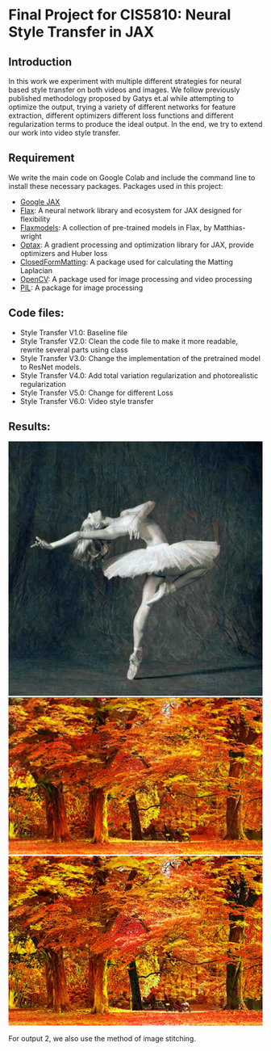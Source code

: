 # Final Project for CIS5810: Neural Style Transfer in JAX

## Introduction
In this work we experiment with multiple different strategies for neural based style transfer on both videos and images. We follow previously published methodology proposed by Gatys et.al while attempting to optimize the output, trying a variety of different networks for feature extraction, different optimizers different loss functions and different regularization terms to produce the ideal output. In the end, we try to extend our work into video style transfer.

## Requirement
We write the main code on Google Colab and include the command line to install these necessary packages.
Packages used in this project:
- [Google JAX](https://github.com/google/jax)
- [Flax](https://github.com/google/flax): A neural network library and ecosystem for JAX designed for flexibility
- [Flaxmodels](https://github.com/matthias-wright/flaxmodels): A collection of pre-trained models in Flax, by Matthias-wright
- [Optax](https://github.com/deepmind/optax): A gradient processing and optimization library for JAX, provide optimizers and Huber loss
- [ClosedFormMatting](https://github.com/MarcoForte/closed-form-matting): A package used for calculating the Matting Laplacian
- [OpenCV](https://github.com/opencv/opencv): A package used for image processing and video processing
- [PIL](https://github.com/python-pillow/Pillow): A package for image processing

## Code files:
- Style Transfer V1.0: Baseline file
- Style Transfer V2.0: Clean the code file to make it more readable, rewrite several parts using class
- Style Transfer V3.0: Change the implementation of the pretrained model to ResNet models.
- Style Transfer V4.0: Add total variation regularization and photorealistic regularization
- Style Transfer V5.0: Change for different Loss
- Style Transfer V6.0: Video style transfer

## Results:
![Output1](https://github.com/ZeshengLiu22/StyleTransfer/blob/main/Image%20Style%20Transfer%20Results/FinalOutput1.jpg)
![Output2](https://github.com/ZeshengLiu22/StyleTransfer/blob/main/Image%20Style%20Transfer%20Results/FinalOutput2.jpg)
![Output3](https://github.com/ZeshengLiu22/StyleTransfer/blob/main/Image%20Style%20Transfer%20Results/FinalOutput3.jpg)

For output 2, we also use the method of image stitching.
